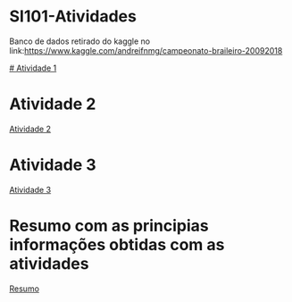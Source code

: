 # SI101-Atividades

Banco de dados retirado do kaggle no link:https://www.kaggle.com/andreifnmg/campeonato-braileiro-20092018


[# Atividade 1](/atividade1.ipynb)

# Atividade 2
[Atividade 2](/Atividade2.ipynb)

# Atividade 3
[Atividade 3](/Atividade3_fut.ipynb)

# Resumo com as principias informações obtidas com as atividades
[Resumo](/atividade_resumoDados.ipynb)
